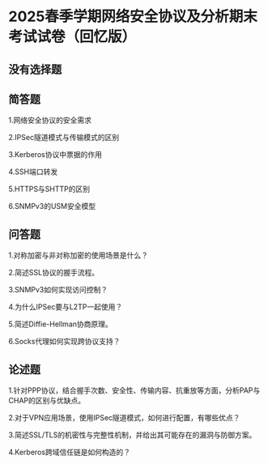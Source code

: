 # 2025春季学期网络安全协议及分析期末考试试卷（回忆版）

## 没有选择题

## 简答题

1.网络安全协议的安全需求

2.IPSec隧道模式与传输模式的区别

3.Kerberos协议中票据的作用

4.SSH端口转发

5.HTTPS与SHTTP的区别

6.SNMPv3的USM安全模型

## 问答题  

1.对称加密与非对称加密的使用场景是什么？

2.简述SSL协议的握手流程。

3.SNMPv3如何实现访问控制？

4.为什么IPSec要与L2TP一起使用？

5.简述Diffie-Hellman协商原理。

6.Socks代理如何实现跨协议支持？

## 论述题  

1.针对PPP协议，结合握手次数、安全性、传输内容、抗重放等方面，分析PAP与CHAP的区别与优缺点。

2.对于VPN应用场景，使用IPSec隧道模式，如何进行配置，有哪些优点？

3.简述SSL/TLS的机密性与完整性机制，并给出其可能存在的漏洞与防御方案。

4.Kerberos跨域信任链是如何构造的？
